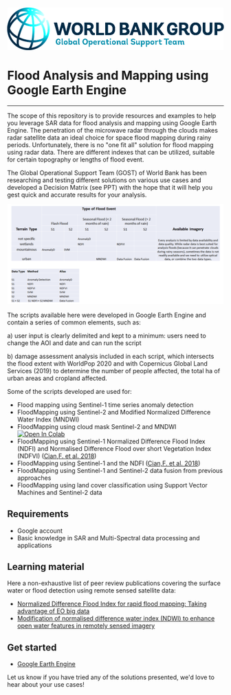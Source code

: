 <p><center> <img src="../images/GOST_Logo_2021.png" width="700"/> </p></center>

# Flood Analysis and Mapping using Google Earth Engine

***

The scope of this repository is to provide resources and examples to help you leverage SAR data for flood analysis and mapping using Google Earth Engine. The penetration of the microwave radar through the clouds makes radar satellite data an ideal choice for space flood mapping during rainy periods. Unfortunately, there is no "one fit all" solution for flood mapping using radar data. There are different indexes that can be utilized, suitable for certain topography or lengths of flood event. 

The Global Operational Support Team (GOST) of World Bank has been researching and testing different solutions on various use cases and developed a Decision Matrix (see PPT) with the hope that it will help you gest quick and accurate results for your analysis.

<p><center> <img src="../images/Flood_decision_matrix.png" width="1000"/> </p></center>


The scripts available here were developed in Google Earth Engine and contain a series of common elements, such as:

a) user input is clearly delimited and kept to a minimum: users need to change the AOI and date and can run the script

b) damage assessment analysis included in each script, which intersects the flood extent with WorldPop 2020 and with Copernicus Global Land Services (2019) to determine the number of people affected, the total ha of urban areas and cropland affected.

Some of the scripts developed are used for:
- Flood mapping using Sentinel-1 time series anomaly detection
- FloodMapping using Sentinel-2 and Modified Normalized Difference Water Index (MNDWI)
- FloodMapping using cloud mask Sentinel-2 and MNDWI [![Open In Colab](https://colab.research.google.com/assets/colab-badge.svg)](https://colab.research.google.com/github/mdelgadoblasco/GOST_SAR/blob/master/Flood%20Analysis%20and%20Mapping/FloodMapping_MNDWI_S2_cloudmask_COLAB.ipynb)
- FloodMapping using Sentinel-1 Normalized Difference Flood Index (NDFI) and Normalised Difference Flood over short Vegetation Index (NDFVI) ([Cian,F. et al. 2018](https://doi.org/10.1016/j.rse.2018.03.006))
- FloodMapping using Sentinel-1 and the NDFI ([Cian,F. et al. 2018](https://doi.org/10.1016/j.rse.2018.03.006))
- FloodMapping using Sentinel-1 and Sentinel-2 data fusion from previous approaches
- FloodMapping using land cover classification using Support Vector Machines and Sentinel-2 data



## Requirements
- Google account
- Basic knowledge in SAR and Multi-Spectral data processing and applications

## Learning material 
Here a non-exhaustive list of peer review publications covering the surface water or flood detection using remote sensed satellite data: 
 - [Normalized Difference Flood Index for rapid flood mapping: Taking advantage of EO big data](https://doi.org/10.1016/j.rse.2018.03.006)
 - [Modification of normalised difference water index (NDWI) to enhance open water features in remotely sensed imagery](https://doi.org/10.1080/01431160600589179)

## Get started
- [Google Earth Engine](https://developers.google.com/earth-engine/tutorials/tutorials)

Let us know if you have tried any of the solutions presented, we'd love to hear about your use cases!
 

